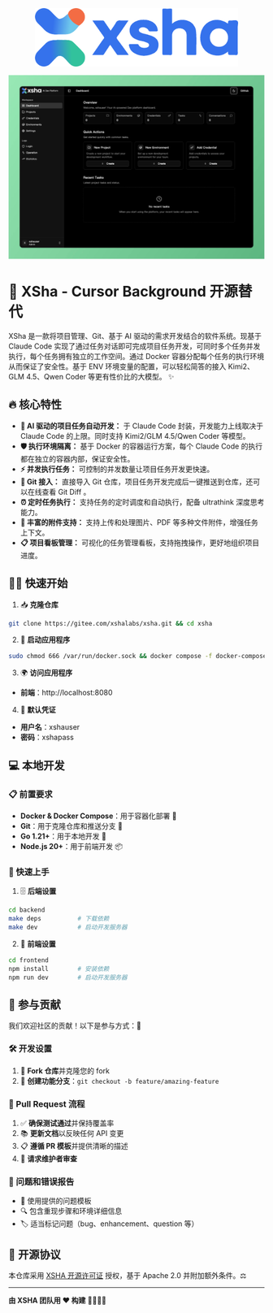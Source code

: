 <p align="center">
    <img src="assets/logo.png" width="400"/>
<p>

<p align="center">
    <img src="assets/preview_20250814.png" width="800"/>
<p>

# 🚀 XSha - Cursor Background 开源替代

XSha 是一款将项目管理、Git、基于 AI 驱动的需求开发结合的软件系统。现基于 Claude Code 实现了通过任务对话即可完成项目任务开发，可同时多个任务并发执行，每个任务拥有独立的工作空间。通过 Docker 容器分配每个任务的执行环境从而保证了安全性。基于 ENV 环境变量的配置，可以轻松简答的接入 Kimi2、GLM 4.5、Qwen Coder 等更有性价比的大模型。 ✨

## 🔥 核心特性

- **🧠 AI 驱动的项目任务自动开发：** 于 Claude Code 封装，开发能力上线取决于 Claude Code 的上限。同时支持 Kimi2/GLM 4.5/Qwen Coder 等模型。
- **🛡️ 执行环境隔离：** 基于 Docker 的容器运行方案，每个 Claude Code 的执行都在独立的容器内部，保证安全性。
- **⚡ 并发执行任务：** 可控制的并发数量让项目任务开发更快速。
- **🔄 Git 接入：** 直接导入 Git 仓库，项目任务开发完成后一键推送到仓库，还可以在线查看 Git Diff 。
- **⏰ 定时任务执行：** 支持任务的定时调度和自动执行，配备 ultrathink 深度思考能力。
- **📎 丰富的附件支持：** 支持上传和处理图片、PDF 等多种文件附件，增强任务上下文。
- **📋 项目看板管理：** 可视化的任务管理看板，支持拖拽操作，更好地组织项目进度。

## 🏃‍♂️ 快速开始

1. 📥 **克隆仓库**

```bash
git clone https://gitee.com/xshalabs/xsha.git && cd xsha
```

2. 🚀 **启动应用程序**

```bash
sudo chmod 666 /var/run/docker.sock && docker compose -f docker-compose.cn.yml up -d
```

3. 🌍 **访问应用程序**

- **前端**：http://localhost:8080

4. 🔑 **默认凭证**

- **用户名**：xshauser
- **密码**：xshapass

## 💻 本地开发

### 📋 前置要求

- **Docker & Docker Compose**：用于容器化部署 🐳
- **Git**：用于克隆仓库和推送分支 📂
- **Go 1.21+**：用于本地开发 🐹
- **Node.js 20+**：用于前端开发 📦

### 🚀 快速上手

1. 🗄️ **后端设置**

```bash
cd backend
make deps          # 下载依赖
make dev           # 启动开发服务器
```

2. 🎨 **前端设置**

```bash
cd frontend
npm install        # 安装依赖
npm run dev        # 启动开发服务器
```

## 🤝 参与贡献

我们欢迎社区的贡献！以下是参与方式：🎉

### 🛠️ 开发设置

1. 🍴 **Fork 仓库**并克隆您的 fork
2. 🌿 **创建功能分支**：`git checkout -b feature/amazing-feature`

### 📝 Pull Request 流程

1. ✅ **确保测试通过**并保持覆盖率
2. 📚 **更新文档**以反映任何 API 变更
3. 📋 **遵循 PR 模板**并提供清晰的描述
4. 👀 **请求维护者审查**

### 🐛 问题和错误报告

- 📄 使用提供的问题模板
- 🔍 包含重现步骤和环境详细信息
- 🏷️ 适当标记问题（bug、enhancement、question 等）

## 📄 开源协议

本仓库采用 [XSHA 开源许可证](LICENSE) 授权，基于 Apache 2.0 并附加额外条件。⚖️

---

**由 XSHA 团队用 ❤️ 构建** 👨‍💻👩‍💻
